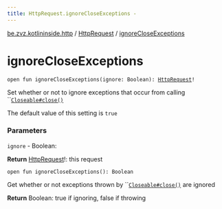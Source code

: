 ```yaml
---
title: HttpRequest.ignoreCloseExceptions - 
---
```


[be.zvz.kotlininside.http](../index.html) / [HttpRequest](index.html) / [ignoreCloseExceptions](./ignore-close-exceptions.html)

# ignoreCloseExceptions

`open fun ignoreCloseExceptions(ignore: Boolean): `[`HttpRequest`](index.html)`!`

Set whether or not to ignore exceptions that occur from calling ``[`Closeable#close()`](#)

 The default value of this setting is `true`

### Parameters

`ignore` - Boolean:

**Return**
[HttpRequest](index.html)!: this request

`open fun ignoreCloseExceptions(): Boolean`

Get whether or not exceptions thrown by ``[`Closeable#close()`](#) are ignored

**Return**
Boolean: true if ignoring, false if throwing

